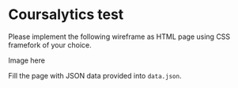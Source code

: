 # Coursalytics test

Please implement the following wireframe as HTML page using CSS framefork of
your choice.

Image here

Fill the page with JSON data provided into `data.json`.
